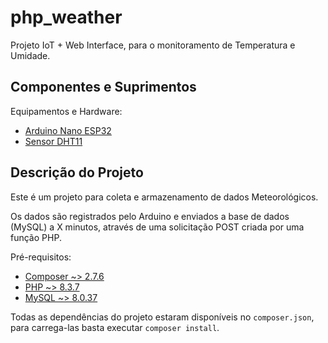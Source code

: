 # php_weather
Projeto IoT + Web Interface, para o monitoramento de Temperatura e Umidade.

## Componentes e Suprimentos

Equipamentos e Hardware:
* [Arduino Nano ESP32](https://produto.mercadolivre.com.br/MLB-2860521829-placa-esp32-pino-soldado-wifi-bluetooth-com-esp32-wroom-32-_JM#position=8&search_layout=grid&type=item&tracking_id=38ee1974-6d10-4acc-ae0c-271aa996d759)
* [Sensor DHT11](https://produto.mercadolivre.com.br/MLB-1459890252-modulo-sensor-dht11-temperatura-e-umidade-arduino-pic-_JM#position=7&search_layout=grid&type=item&tracking_id=9f56cac8-dba4-4180-a119-0777f05e9439)

## Descrição do Projeto
Este é um projeto para coleta e armazenamento de dados Meteorológicos.

Os dados são registrados pelo Arduino e enviados a base de dados (MySQL) a X minutos, através de uma solicitação POST criada por uma função PHP.

Pré-requisitos:
* [Composer ~> 2.7.6](https://getcomposer.org/download/)
* [PHP ~> 8.3.7](https://www.php.net/downloads)
* [MySQL ~> 8.0.37](https://dev.mysql.com/downloads/)

Todas as dependências do projeto estaram disponíveis no ```composer.json```, para carrega-las basta executar ```composer install```.
